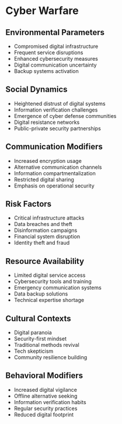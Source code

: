 # Cyber Warfare

## Environmental Parameters
- Compromised digital infrastructure
- Frequent service disruptions
- Enhanced cybersecurity measures
- Digital communication uncertainty
- Backup systems activation

## Social Dynamics
- Heightened distrust of digital systems
- Information verification challenges
- Emergence of cyber defense communities
- Digital resistance networks
- Public-private security partnerships

## Communication Modifiers
- Increased encryption usage
- Alternative communication channels
- Information compartmentalization
- Restricted digital sharing
- Emphasis on operational security

## Risk Factors
- Critical infrastructure attacks
- Data breaches and theft
- Disinformation campaigns
- Financial system disruption
- Identity theft and fraud

## Resource Availability
- Limited digital service access
- Cybersecurity tools and training
- Emergency communication systems
- Data backup solutions
- Technical expertise shortage

## Cultural Contexts
- Digital paranoia
- Security-first mindset
- Traditional methods revival
- Tech skepticism
- Community resilience building

## Behavioral Modifiers
- Increased digital vigilance
- Offline alternative seeking
- Information verification habits
- Regular security practices
- Reduced digital footprint 